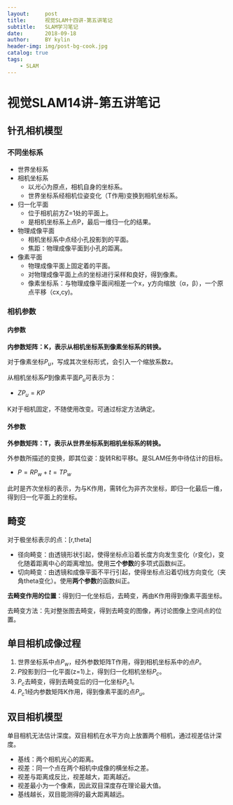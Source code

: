 ```yaml
---
layout:     post
title:      视觉SLAM十四讲-第五讲笔记
subtitle:   SLAM学习笔记
date:       2018-09-18
author:     BY kylin
header-img: img/post-bg-cook.jpg
catalog: true
tags:
    - SLAM
---
```

# 视觉SLAM14讲-第五讲笔记

## 针孔相机模型
### 不同坐标系
* 世界坐标系
* 相机坐标系
    * 以*光心*为原点，相机自身的坐标系。
    * 世界坐标系经相机位姿变化（T作用)变换到相机坐标系。
* 归一化平面
    * 位于相机前方Z=1处的平面上。
    * 是相机坐标系上点P，最后一维归一化的结果。
* 物理成像平面
    * 相机坐标系中点经小孔投影到的平面。
    * 焦距：物理成像平面到小孔的距离。
* 像素平面
    * 物理成像平面上固定着的平面。
    * 对物理成像平面上点的坐标进行采样和良好，得到像素。
    * 像素坐标系：与物理成像平面间相差一个x，y方向缩放（α，β），一个原点平移（cx,cy)。

### 相机参数
#### 内参数
**内参数矩阵：K，表示从相机坐标系到像素坐标系的转换。**

对于像素坐标$P_u$，写成其次坐标形式，会引入一个缩放系数z。

从相机坐标系$P$到像素平面$P_u$可表示为：
* $Z{P_u}=KP$

K对于相机固定，不随使用改变。可通过标定方法确定。

#### 外参数
**外参数矩阵：T，表示从世界坐标系到相机坐标系的转换。**

外参数所描述的变换，即其位姿：旋转R和平移t。是SLAM任务中待估计的目标。
* $P=R{P_w}+t=T{P_w}$

此时是齐次坐标的表示，为与K作用，需转化为非齐次坐标，即归一化最后一维，得到归一化平面上的坐标。

## 畸变
对于极坐标表示的点：[r,theta]
* 径向畸变：由透镜形状引起，使得坐标点沿着长度方向发生变化（r变化)，变化随着距离中心的距离增加。使用**三个参数**的多项式函数纠正。
* 切向畸变：由透镜和成像平面不平行引起，使得坐标点沿着切线方向变化（夹角theta变化）。使用**两个参数**的函数纠正。

**去畸变作用的位置**：得到归一化坐标后，去畸变，再由K作用得到像素平面坐标。

去畸变方法：先对整张图去畸变，得到去畸变的图像，再讨论图像上空间点的位置。
## 单目相机成像过程
1. 世界坐标系中点$P_w$，经外参数矩阵T作用，得到相机坐标系中的点$P$。
2. $P$投影到归一化平面(z=1)上，得到归一化相机坐标$P_c$。
3. $P_c$去畸变，得到去畸变后的归一化坐标$P_c1$。
4. $P_c1$经内参数矩阵K作用，得到像素平面的点$P_u$。

## 双目相机模型
单目相机无法估计深度。双目相机在水平方向上放置两个相机，通过视差估计深度。
* 基线：两个相机光心的距离。
* 视差：同一个点在两个相机中成像的横坐标之差。
* 视差与距离成反比，视差越大，距离越近。
* 视差最小为一个像素，因此双目深度存在理论最大值。
* 基线越长，双目能测得的最大距离越远。


